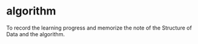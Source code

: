 # algorithm
To record the learning progress and memorize the note of the Structure of Data and the algorithm.
